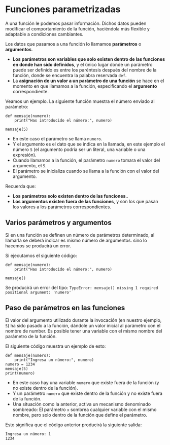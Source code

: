 # Funciones parametrizadas

A una función le podemos pasar información. Dichos datos pueden modificar el comportamiento de la función, haciéndola más flexible y adaptable a condiciones cambiantes.

Los datos que pasamos a una función lo llamamos **parámetros** o **argumentos**.

* **Los parámetros son variables que solo existen dentro de las funciones en donde han sido definidos**, y el único lugar donde un parámetro puede ser definido es entre los paréntesis después del nombre de la función, donde se encuentra la palabra reservada `def`.
* La **asignación de un valor a un parámetro de una función** se hace en el momento en que llamamos a la función, especificando el **argumento** correspondiente.

Veamos un ejemplo. La siguiente función muestra el número enviado al parámetro:

```
def mensaje(numero):
    print("Has introducido el número:", numero)

mensaje(5)
```

* En este caso el parámetro se llama `numero`.
* Y el argumento es el dato que se indica en la llamada, en este ejemplo el número `5` (el argumento podría ser un literal, una variable o una expresión). 
* Cuando llamamos a la función, el parámetro `numero` tomara el valor del argumento, el `5`.
* El parámetro se inicializa cuando se llama a la función con el valor del argumento.

Recuerda que:

* **Los parámetros solo existen dentro de las funciones**..
* **Los argumentos existen fuera de las funciones**, y son los que pasan los valores a los parámetros correspondientes.

## Varios parámetros y argumentos

Si en una función se definen un número de parámetros determinado, al llamarla se deberá indicar es mismo número de argumentos. sino lo hacemos se producirá un error.

Si ejecutamos el siguiente código:

```
def mensaje(numero):
    print("Has introducido el número:", numero)

mensaje()
```
Se producirá un error del tipo: `TypeError: mensaje() missing 1 required positional argument: 'numero'`

## Paso de parámetros en las funciones

El valor del argumento utilizado durante la invocación (en nuestro ejemplo, `5`) ha sido pasado a la función, dándole un valor inicial al parámetro con el nombre de number.
Es posible tener una variable con el mismo nombre del parámetro de la función.

El siguiente código muestra un ejemplo de esto:
```
def mensaje(numero):
    print("Ingresa un número:", numero)
numero = 1234
mensaje(5)
print(numero)
```

* En este caso hay una variable `numero` que existe fuera de la función (y no existe dentro de la función).
* Y un parámetro `numero` que existe dentro de la función y no existe fuera de la función.
* Una situación como la anterior, activa un mecanismo denominado sombreado: El parámetro `x` sombrea cualquier variable con el mismo nombre, pero solo dentro de la función que define el parámetro.

Esto significa que el código anterior producirá la siguiente salida:

```
Ingresa un número: 1
1234
```


